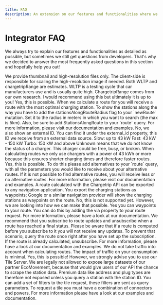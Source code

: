 ```yaml
---
title: FAQ
description: An extension on our features and functionalities where we answer the most frequently asked questions
---
```


# Integrator FAQ
We always try to explain our features and functionalities as detailed as possible, but sometimes we still get questions from developers. That's why we decided to answer the most frequently asked questions in this section and hopefully help you out!

<accordion title="Car" description="4 Frequently Asked Questions">
<accordion-item title="Is it possible to reduce the image file size?">
We provide thumbnail and high-resolution files only. The client-side is responsible for scaling the high-resolution image if needed. 
</accordion-item>

<accordion-item title="Do you recommend using the chargetripRange field instead of WLTP?">
Both WLTP and chargetripRange are estimates. WLTP is a testing cycle that car manufacturers use and is usually quite high. ChargetripRange comes from our own research. I would recommend using this but ultimately it is up to you!
</accordion-item>

<accordion-item title="What is the difference between car and carPremium?">
</accordion-item>

<accordion-item title="How do I include customized-range in my frontend?">
</accordion-item>
</accordion>

<accordion title="Stations" description="7 Frequently Asked Questions">
<accordion-item title="Can I see alternative stations along a planned route?">
Yes, this is possible. When we calculate a route for you will receive a  route with the most optimal charging station. To show the stations along the way you have to add the stationsAlongRouteRadius flag to your `newRoute` mutation. Set it to the radius in meters in which you want to search (the max is 5km). Also, be sure to add StationsAlongRoute to your `route` query. For more information, please visit our documentation and examples.
</accordion-item>

<accordion-item title="Do you only show the Chargetrip ID, or also the station ID from the station database provider?">
No, we also show an external ID. You can find it under the external_id property, this ID we receive from an external data source.
</accordion-item>

<accordion-item title="What definitions do you use for slow, fast, and, turbochargers?">
Slow:  up to 43 kW
Fast:  43 kW - 150 kW
Turbo:  150 kW and above
</accordion-item>

<accordion-item title="Why is the availability UNKNOWN?">
Unknown means that we do not know the status of a charger. This charger could be free, busy, or broken. 
</accordion-item>

<accordion-item title="Why do you only take fast and, turbochargers into account when calculating routes?">
When calculating routes we only use chargers with a power of 43 kWh or more because this ensures shorter charging times and therefore faster routes. 
</accordion-item>

<accordion-item title="Why do I not see the name of my companies (CPO) charging stations?">
</accordion-item>

<accordion-item title="Do you have different levels of preferred operators?">
</accordion-item>
</accordion>

<accordion title="Routes" description="6 Frequently Asked Questions">
<accordion-item title="Can I show alternative routes?">
Yes, this is possible. To do this please add alternatives to your `route` query, with all the parameters you would like to receive about your alternative routes. If it is not possible to find alternative routes, you will receive less or no alternative routes. For more information, please visit our documentation and examples.
</accordion-item>

<accordion-item title="How do I share a route calculated with the Chargetrip API to a navigation application?">
A route calculated with the Chargetrip API can be exported to any navigation application. You export the charging stations as waypoints; Google or a similar navigation provider will show the charging stations as waypoints on the route.
</accordion-item>

<accordion-item title="Is it possible to avoid toll roads when requesting a route?">
No, this is not supported yet. However, we are looking into how we can make that possible. 
</accordion-item>

<accordion-item title="Can I add a waypoint to my route?">
Yes you can waypoints to your route. You can do this by adding the via property to your route request. For more information, please have a look at our documentation. 
</accordion-item>

<accordion-item title="Do you recommend using a subscription or a query for routes?">
We recommend that you subscribe to route updates and unsubscribe when a route has reached a final status. Please be aware that if a route is computed before you subscribe to it you will not receive any updates. To prevent that scenario, query the route once right after you have set up the subscription. If the route is already calculated, unsubscribe. For more information, please have a look at our documentation and examples. 
</accordion-item>

<accordion-item title="Do you account for traffic in your route calculations?">
We do not take traffic into account when calculating routes. The impact of traffic on your consumption is minimal. 
</accordion-item>
</accordion>

<accordion title="Tile Service" description="2 Frequently Asked Questions">
<accordion-item title="Can I build an MVP without using Chargetrip’s Tile Server because we do not want to use Mapbox?">
Yes, this is possible! However, we strongly advise you to use our Tile Server. We are legally not allowed to expose large datasets of our partner EcoMovement, because that would give users of our API the chance to scrape the station data. Premium data like address and plug types are therefore not exposed unless you query a station with the station ID.
</accordion-item>

<accordion-item title="How do I filter stations?">
You can add a set of filters to the tile request, these filters are sent as query parameters. To request a tile you must have a combination of connectors and powers. For more information please have a look at our examples and documentation. 
</accordion-item>
</accordion>


